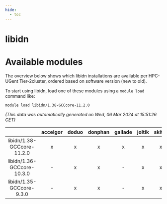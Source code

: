 ```yaml
---
hide:
  - toc
---
```


libidn
======

# Available modules


The overview below shows which libidn installations are available per HPC-UGent Tier-2cluster, ordered based on software version (new to old).

To start using libidn, load one of these modules using a `module load` command like:

```shell
module load libidn/1.38-GCCcore-11.2.0
```

*(This data was automatically generated on Wed, 06 Mar 2024 at 15:51:26 CET)*  

| |accelgor|doduo|donphan|gallade|joltik|skitty|
| :---: | :---: | :---: | :---: | :---: | :---: | :---: |
|libidn/1.38-GCCcore-11.2.0|x|x|x|x|x|x|
|libidn/1.36-GCCcore-10.3.0|-|x|x|-|x|x|
|libidn/1.35-GCCcore-9.3.0|-|x|x|-|x|x|
